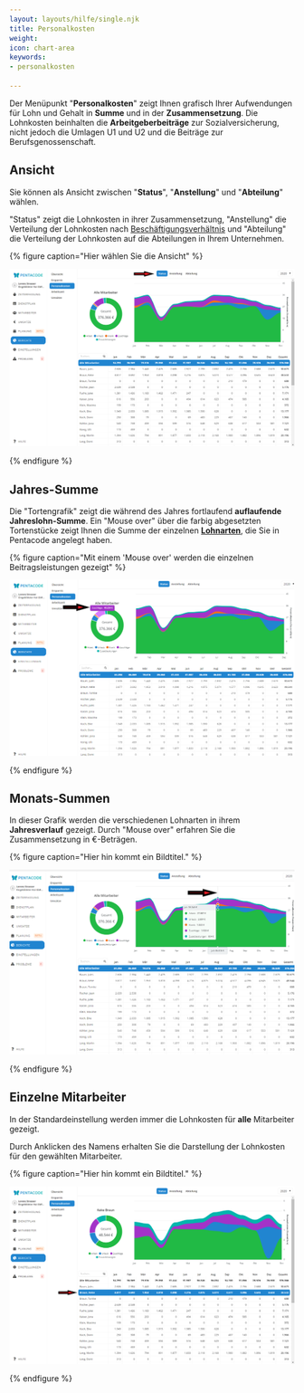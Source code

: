 ```yaml
---
layout: layouts/hilfe/single.njk
title: Personalkosten
weight: 
icon: chart-area
keywords:
- personalkosten

---
```

Der Menüpunkt "**Personalkosten**" zeigt Ihnen grafisch Ihrer Aufwendungen für Lohn und Gehalt in **Summe** und in der **Zusammensetzung**. Die Lohnkosten beinhalten die **Arbeitgeberbeiträge** zur Sozialversicherung, nicht jedoch die Umlagen U1 und U2 und die Beiträge zur Berufsgenossenschaft.

## Ansicht

Sie können als Ansicht zwischen "**Status**", "**Anstellung**" und "**Abteilung**" wählen.

"Status" zeigt die Lohnkosten in ihrer Zusammensetzung, "Anstellung" die Verteilung der Lohnkosten nach [Beschäftigungsverhältnis](/hilfe/handbuch/mitarbeiter-einzeln/vertrag/#beschäftigungsverhältnis) und "Abteilung" die Verteilung der Lohnkosten auf die Abteilungen in Ihrem Unternehmen.

{% figure caption="Hier wählen Sie die Ansicht" %}

![](/uploads/personalkosten4.png)

{% endfigure %}

## Jahres-Summe

Die "Tortengrafik" zeigt die während des Jahres fortlaufend **auflaufende Jahreslohn-Summe**. Ein "Mouse over" über die farbig abgesetzten Tortenstücke zeigt Ihnen die Summe der einzelnen [**Lohnarten**](/hilfe/handbuch/mitarbeiter-einzeln/vertrag/#zuschläge), die Sie in Pentacode angelegt haben.

{% figure caption="Mit einem 'Mouse over' werden die einzelnen Beitragsleistungen gezeigt" %}

![](/uploads/personalkosten2.png)

{% endfigure %}

## Monats-Summen

In dieser Grafik werden die verschiedenen Lohnarten in ihrem **Jahresverlauf** gezeigt. Durch "Mouse over" erfahren Sie die Zusammensetzung in €-Beträgen.

{% figure caption="Hier hin kommt ein Bildtitel." %}

![](/uploads/personalkosten3.png)

{% endfigure %}

## Einzelne Mitarbeiter

In der Standardeinstellung werden immer die Lohnkosten für **alle** Mitarbeiter gezeigt.

Durch Anklicken des Namens erhalten Sie die Darstellung der Lohnkosten für den gewählten Mitarbeiter.

{% figure caption="Hier hin kommt ein Bildtitel." %}

![](/uploads/personalkosten6.png)

{% endfigure %}
